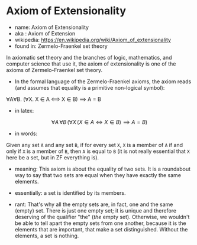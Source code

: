 # Axiom of Extensionality

- name: Axiom of Extensionality
- aka : Axiom of Extension
- wikipedia: https://en.wikipedia.org/wiki/Axiom_of_extensionality
- found in: Zermelo-Fraenkel set theory

In axiomatic set theory and the branches of logic, mathematics, and computer science that use it, the axiom of extensionality is one of the axioms of Zermelo-Fraenkel set theory.

* In the formal language of the Zermelo-Fraenkel axioms, the axiom reads (and assumes that equality is a primitive non-logical symbol):

∀A∀B. (∀X. X ∈ A ⟺ X ∈ B) ⟹ A = B

* in latex:

$$\forall A\,\forall B\,(\forall X\,(X\in A\iff X\in B)\implies A=B)$$

* in words:

Given any set `A` and any set `B`, if for every set `X`, `X` is a member of `A` if and only if `X` is a member of `B`, then `A` is equal to `B` (it is not really essential that `X` here be a set, but in ZF everything is).

* meaning: This axiom is about the equality of two sets. It is a roundabout way to say that two sets are equal when they have exactly the same elements.

* essentially: a set is identified by its members.

* rant: That's why all the empty sets are, in fact, one and the same (empty) set. There is just one empty set; it is unique and therefore deserving of the qualifier "the" (*the* empty set). Otherwise, we wouldn't be able to tell apart the empty sets from one another, because it is the elements that are important, that make a set distinguished. Without the elements, a set is nothing.
